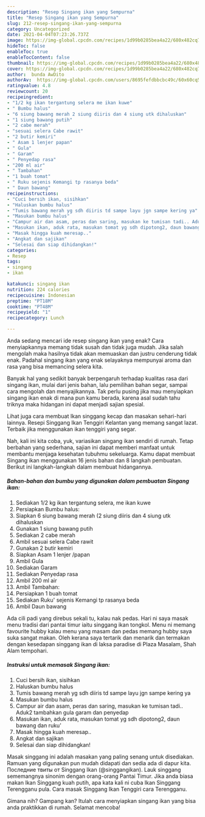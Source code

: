 ```yaml
---
description: "Resep Singang ikan yang Sempurna"
title: "Resep Singang ikan yang Sempurna"
slug: 212-resep-singang-ikan-yang-sempurna
category: Uncategorized
date: 2021-04-04T07:23:26.737Z
image: https://img-global.cpcdn.com/recipes/1d99b0285bea4a22/680x482cq70/singang-ikan-foto-resep-utama.jpg
hideToc: false
enableToc: true
enableTocContent: false
thumbnail: https://img-global.cpcdn.com/recipes/1d99b0285bea4a22/680x482cq70/singang-ikan-foto-resep-utama.jpg
cover: https://img-global.cpcdn.com/recipes/1d99b0285bea4a22/680x482cq70/singang-ikan-foto-resep-utama.jpg
author:  bunda AwDito
authorAv:  https://img-global.cpcdn.com/users/8695fefdbbcbc49c/60x60cq50/avatar.jpg
ratingvalue: 4.8
reviewcount: 20
recipeingredient:
- "1/2 kg ikan tergantung selera me ikan kuwe"
- " Bumbu halus"
- "6 siung bawang merah 2 siung diiris dan 4 siung utk dihaluskan"
- "1 siung bawang putih"
- "2 cabe merah"
- "sesuai selera Cabe rawit"
- "2 butir kemiri"
- " Asam 1 lenjer papan"
- " Gula"
- " Garam"
- " Penyedap rasa"
- "200 ml air"
- " Tambahan"
- "1 buah tomat"
- " Ruku sejenis Kemangi tp rasanya beda"
- " Daun bawang"
recipeinstructions:
- "Cuci bersih ikan, sisihkan"
- "Haluskan bumbu halus"
- "Tumis bawang merah yg sdh diiris td sampe layu jgn sampe kering ya"
- "Masukan bumbu halus"
- "Campur air dan asam, peras dan saring, masukan ke tumisan tadi.. Aduk2 tambahkan gula garam dan penyedap"
- "Masukan ikan, aduk rata, masukan tomat yg sdh dipotong2, daun bawang dan ruku&#39;"
- "Masak hingga kuah meresap.."
- "Angkat dan sajikan"
- "Selesai dan siap dihidangkan!"
categories:
- Resep
tags:
- singang
- ikan

katakunci: singang ikan 
nutrition: 224 calories
recipecuisine: Indonesian
preptime: "PT18M"
cooktime: "PT48M"
recipeyield: "1"
recipecategory: Lunch

---
```



Anda sedang mencari ide resep singang ikan yang enak? Cara menyiapkannya memang tidak susah dan tidak juga mudah. Jika salah mengolah maka hasilnya tidak akan memuaskan dan justru cenderung tidak enak. Padahal singang ikan yang enak selayaknya mempunyai aroma dan rasa yang bisa memancing selera kita.


Banyak hal yang sedikit banyak berpengaruh terhadap kualitas rasa dari singang ikan, mulai dari jenis bahan, lalu pemilihan bahan segar, sampai cara mengolah dan menyajikannya. Tak perlu pusing jika mau menyiapkan singang ikan enak di mana pun kamu berada, karena asal sudah tahu triknya maka hidangan ini dapat menjadi sajian spesial.

Lihat juga cara membuat Ikan singgang kecap dan masakan sehari-hari lainnya. Resepi Singgang Ikan Tenggiri Kelantan yang memang sangat lazat. Terbaik jika menggunakan ikan tenggiri yang segar.


Nah, kali ini kita coba, yuk, variasikan singang ikan sendiri di rumah. Tetap berbahan yang sederhana, sajian ini dapat memberi manfaat untuk membantu menjaga kesehatan tubuhmu sekeluarga. Kamu dapat membuat Singang ikan menggunakan 16 jenis bahan dan 8 langkah pembuatan. Berikut ini langkah-langkah dalam membuat hidangannya.

<!--inarticleads1-->

##### Bahan-bahan dan bumbu yang digunakan dalam pembuatan Singang ikan:

1. Sediakan 1/2 kg ikan tergantung selera, me ikan kuwe
1. Persiapkan  Bumbu halus:
1. Siapkan 6 siung bawang merah (2 siung diiris dan 4 siung utk dihaluskan
1. Gunakan 1 siung bawang putih
1. Sediakan 2 cabe merah
1. Ambil sesuai selera Cabe rawit
1. Gunakan 2 butir kemiri
1. Siapkan  Asam 1 lenjer /papan
1. Ambil  Gula
1. Sediakan  Garam
1. Sediakan  Penyedap rasa
1. Ambil 200 ml air
1. Ambil  Tambahan:
1. Persiapkan 1 buah tomat
1. Sediakan  Ruku&#39; sejenis Kemangi tp rasanya beda
1. Ambil  Daun bawang


Ada cili padi yang direbus sekali tu, kalau nak pedas. Hari ni saya masak menu tradisi dari pantai timur iaitu singgang ikan tongkol. Menu ni memang favourite hubby kalau menu yang masam dan pedas memang hubby saya suka sangat makan. Oleh kerana saya tertarik dan menarik dan termakan dengan kesedapan singgang ikan di laksa paradise di Plaza Masalam, Shah Alam tempohari. 

<!--inarticleads2-->

##### Instruksi untuk memasak Singang ikan:

1. Cuci bersih ikan, sisihkan
1. Haluskan bumbu halus
1. Tumis bawang merah yg sdh diiris td sampe layu jgn sampe kering ya
1. Masukan bumbu halus
1. Campur air dan asam, peras dan saring, masukan ke tumisan tadi.. Aduk2 tambahkan gula garam dan penyedap
1. Masukan ikan, aduk rata, masukan tomat yg sdh dipotong2, daun bawang dan ruku&#39;
1. Masak hingga kuah meresap..
1. Angkat dan sajikan
1. Selesai dan siap dihidangkan!

Masak singgang ini adalah masakan yang paling senang untuk disediakan. Ramuan yang digunakan pun mudah didapati dan sedia ada di dapur kita. Последние твиты от Singgang Ikan (@singgangikan). Lauk singgang sememangnya sinonim dengan orang-orang Pantai Timur. Jika anda biasa makan Ikan Singgang kuah putih, apa kata kali ni cuba Ikan Singgang Terengganu pula. Cara masak Singgang Ikan Tenggiri cara Terengganu. 

Gimana nih? Gampang kan? Itulah cara menyiapkan singang ikan yang bisa anda praktikkan di rumah. Selamat mencoba!
